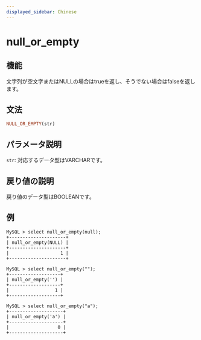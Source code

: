 ```yaml
---
displayed_sidebar: Chinese
---
```


# null_or_empty

## 機能

文字列が空文字またはNULLの場合はtrueを返し、そうでない場合はfalseを返します。

## 文法

```Haskell
NULL_OR_EMPTY(str)
```

## パラメータ説明

`str`: 対応するデータ型はVARCHARです。

## 戻り値の説明

戻り値のデータ型はBOOLEANです。

## 例

```Plain Text
MySQL > select null_or_empty(null);
+---------------------+
| null_or_empty(NULL) |
+---------------------+
|                   1 |
+---------------------+

MySQL > select null_or_empty("");
+-------------------+
| null_or_empty('') |
+-------------------+
|                 1 |
+-------------------+

MySQL > select null_or_empty("a");
+--------------------+
| null_or_empty('a') |
+--------------------+
|                  0 |
+--------------------+
```
